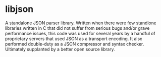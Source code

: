 libjson
====

A standalone JSON parser library. Written when there were few standlone
libraries written in C that did not suffer from serious bugs and/or grave
performance issues, this code was used for several years by a handful of
proprietary servers that used JSON as a transport encoding. It also performed
double-duty as a JSON compressor and syntax checker. Ultimately supplanted by
a better open source library.
